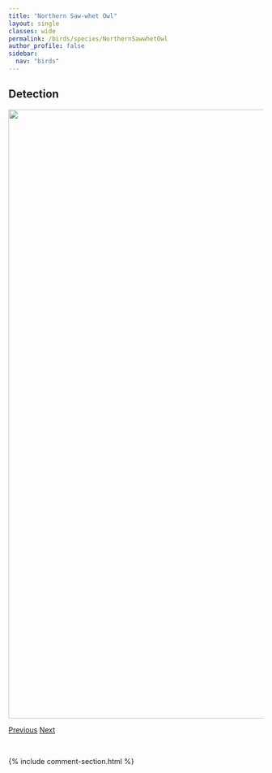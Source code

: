 ```yaml
---
title: "Northern Saw-whet Owl"
layout: single
classes: wide
permalink: /birds/species/NorthernSawwhetOwl
author_profile: false
sidebar:
  nav: "birds"
---
```


<h2>Detection</h2>

<a href="https://drive.google.com/uc?export=view&id=1migGO41VU_xAExfN1ZMW3PVP2v2cP7-Y">
<img src="https://drive.google.com/uc?export=view&id=1migGO41VU_xAExfN1ZMW3PVP2v2cP7-Y" height = "1200" width = "800">
</a>

<a href="/birds/species/NorthernShoveler/" class="pagination--pager" title="Northern Shoveler">Previous</a> <a href="/birds/species/OrangecrownedWarbler/" class="pagination--pager" title="Orange-crowned Warbler">Next</a>

<p>&nbsp;</p>

{% include comment-section.html %}

